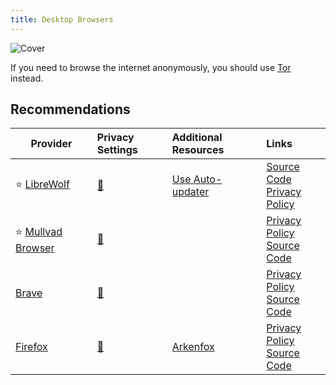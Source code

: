 ```yaml
---
title: Desktop Browsers
---
```


![Cover](/assets/covers/desktop-browsers.png)

If you need to browse the internet anonymously, you should use [Tor](/recommendations/internet-browsing/tor) instead.

## Recommendations


| Provider | Privacy Settings | Additional Resources | Links |
| --- | :-- | :-- | :-- |
| :star: [LibreWolf](https://librewolf.net/) | <a href="/privacy-settings/software/browsers/firefox/desktop">:link:</a> | [Use Auto-updater](https://github.com/ltguillaume/librewolf-winupdater) | [Source Code](https://codeberg.org/librewolf/source)<br/>[Privacy Policy](https://librewolf.net/privacy-policy/) |
| :star: [Mullvad Browser](https://mullvad.net/en/browser) | <a href="/privacy-settings/software/browsers/firefox/desktop">:link:</a> |  | [Privacy Policy](https://mullvad.net/en/help/privacy-policy)<br/>[Source Code](https://gitlab.torproject.org/tpo/applications/mullvad-browser)  |
| [Brave](https://brave.com/) | <a href="https://github.com/StellarSand/privacy-settings/blob/main/Privacy%20Settings/Brave.md">:link:</a> |  | [Privacy Policy](https://brave.com/privacy/browser)<br/>[Source Code](https://github.com/brave/brave-browser)  |
| [Firefox](https://firefox.com/) | <a href="/privacy-settings/software/browsers/firefox/desktop">:link:</a> | [Arkenfox](https://github.com/arkenfox/user.js) | [Privacy Policy](https://mozilla.org/privacy/firefox)<br/>[Source Code](https://hg.mozilla.org/mozilla-central)  |

